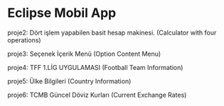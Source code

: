 
# Eclipse Mobil App

proje2:  Dört işlem yapabilen basit hesap makinesi. (Calculator with four operations)

proje3:  Seçenek İçerik Menü (Option Content Menu)

proje4:  TFF 1.LİG UYGULAMASI (Football Team Information)

proje5:  Ülke Bilgileri (Country Information)

proje6:  TCMB Güncel Döviz Kurları (Current Exchange Rates)





